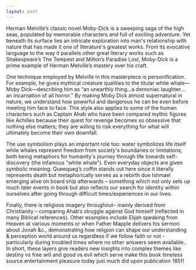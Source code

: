 ```yaml
---
layout: post
---
```



Herman Melville’s classic novel Moby-Dick is a sweeping saga of the high seas, populated by memorable characters and full of exciting adventure. Yet beneath its surface lies an intricate exploration into man's relationship with nature that has made it one of literature's greatest works. From its evocative language to the way it parallels other great literary works such as Shakespeare’s The Tempest and Milton’s Paradise Lost, Moby-Dick is a prime example of Herman Melville’s mastery over his craft. 

One technique employed by Melville in this masterpiece is personification. For example, he gives mythical creature qualities to the titular white whale—Moby Dick—describing him as “an unearthly thing…a demoniac laughter…an incarnation of all horror." By making Moby Dick almost supernatural in nature, we understand how powerful and dangerous he can be even before meeting him face to face. This style also applies to some of the human characters such as Captain Ahab who have been compared mythic figures like Achilles because their quest for revenge becomes so obsessive that nothing else matters; they are willing to risk everything for what will ultimately become their own downfall. 

The use symbolism plays an important role too: water symbolizes life itself while whales represent freedom from society's boundaries or limitations; both being metaphors for humanity's journey through life towards self-discovery (the infamous "white whale"). Even everyday objects are given symbolic meaning: Queequeg’s coffin stands out here since it literally represents death but metaphorically serves as a rebirth due Ishmael emerging alive on board ship afterwards – something which not only sets up much later events in book but also reflects our search for identity within ourselves after going through difficult times/experiences in our lives.  

Finally, there is religious imagery throughout– mainly derived from Christianity – comparing Ahab‘s struggle against God himself (reflected in many Biblical references). Other examples include Elijah speaking from Heaven at various moments or when Father Mapple delivers his sermon about Jonah &c., demonstrating how religion can shape our understanding & perception world around us regardless if we follow faith or not - particularly during troubled times where no other answers seem available.. In short, these layers give readers new insights into complex themes like destiny vs free will and good vs evil which serve make this book timeless source entertainment pleasure today just much did upon publication 1851!